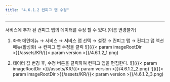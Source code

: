 ```yaml
---
title: "4.6.1.2 컨피그 맵 수정"
---
```


---
서비스에 추가 된 컨피그 맵의 데이터를 수정 할 수 있다.\(이름 변경불가\)

1. 좌측 메인메뉴 → 서비스 → 서비스 맵 선택 → 설정 → 컨피그 맵 → 컨피그 맵 액션메뉴\(활성화\) →  컨피그 맵 수정을 클릭
    ![]({{< param imageRootDir >}}/assets/KR/{{< param version >}}/4.6.1.2_1.png)

2. 데이터 값 변경 후, 수정 버튼을 클릭하여 컨피그 맵을 편집한다.
    ![]({{< param imageRootDir >}}/assets/KR/{{< param version >}}/4.6.1.2_2.png)
    ![]({{< param imageRootDir >}}/assets/KR/{{< param version >}}/4.6.1.2_3.png)
